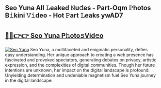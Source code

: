 ## Seo Yuna All 𝙻eaked 𝙽u𝚍es - Part-Oqm 𝙿hotos B𝚒kini 𝚅𝚒deo - Hot 𝙿art 𝙻eaks ywAD7

# <h2><a href="http://ld04f0y.urlbe.top/?page=Seo+Yuna">🔗🔗👉👉 Seo Yuna P𝚑oto𝚜Vid𝚎o</a></h2>

[![Seo Yuna](https://i.imgur.com/eBuTRDB.gif)](http://ld04f0y.urlbe.top/?page=Seo+Yuna)
Seo Yuna, a multifaceted and enigmatic personality, defies easy understanding. Her unique approach to creating a web presence has fascinated and provoked spectators, generating debates on privacy, artistic expression, and the complexities of digital communities. Though her future intentions are unknown, her impact on the digital landscape is profound. Unyielding determination and undeniable magnetism fuel Seo Yuna journey in the digital landscape.
